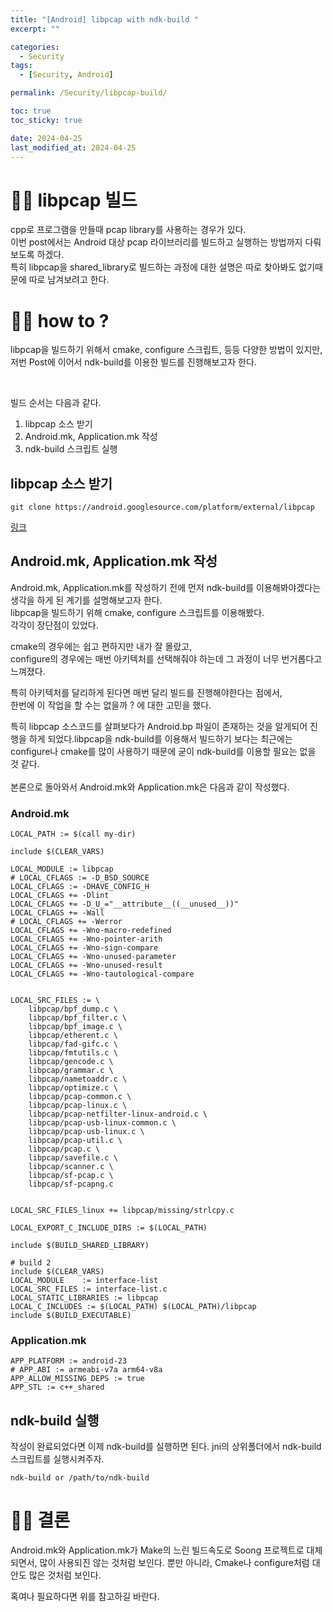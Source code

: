 ```yaml
---
title: "[Android] libpcap with ndk-build "
excerpt: ""

categories:
  - Security
tags:
  - [Security, Android]

permalink: /Security/libpcap-build/

toc: true
toc_sticky: true

date: 2024-04-25
last_modified_at: 2024-04-25
---
```


# ☝🏻 libpcap 빌드

cpp로 프로그램을 만들때 pcap library를 사용하는 경우가 있다.<br>
이번 post에서는 Android 대상 pcap 라이브러리를 빌드하고 실행하는 방법까지 다뤄보도록 하겠다.<br>
특히 libpcap을 shared_library로 빌드하는 과정에 대한 설명은 따로 찾아봐도 없기때문에 따로 남겨보려고 한다.<br>

# ☝🏻 how to ?
libpcap을 빌드하기 위해서 cmake, configure 스크립트, 등등 다양한 방법이 있지만, <br>
저번 Post에 이어서 ndk-build를 이용한 빌드를 진행해보고자 한다.

<br>

빌드 순서는 다음과 같다.<br>

1) libpcap 소스 받기<br>
2) Android.mk, Application.mk 작성<br>
3) ndk-build 스크립트 실행<br>

## libpcap 소스 받기
```
git clone https://android.googlesource.com/platform/external/libpcap
```

[링크](https://android.googlesource.com/platform/external/libpcap)

## Android.mk, Application.mk 작성
Android.mk, Application.mk를 작성하기 전에 먼저 ndk-build를 이용해봐야겠다는 생각을 하게 된 계기를 설명해보고자 한다.<br>
libpcap을 빌드하기 위해 cmake, configure 스크립트를 이용해봤다.<br>
각각이 장단점이 있었다.<br>

cmake의 경우에는 쉽고 편하지만 내가 잘 몰랐고,<br>
configure의 경우에는 매번 아키텍처를 선택해줘야 하는데 그 과정이 너무 번거롭다고 느껴졌다.<br>

특히 아키텍처를 달리하게 된다면 매번 달리 빌드를 진행해야한다는 점에서, <br>
한번에 이 작업을 할 수는 없을까 ? 에 대한 고민을 했다.<br>

특히 libpcap 소스코드를 살펴보다가 Android.bp 파일이 존재하는 것을 알게되어 진행을 하게 되었다.libpcap을 ndk-build를 이용해서 빌드하기 보다는 최근에는 configure나 cmake를 많이 사용하기 때문에 굳이 ndk-build를 이용할 필요는 없을 것 같다.<br>
<br>
본론으로 돌아와서 Android.mk와 Application.mk은 다음과 같이 작성했다.<br>

### Android.mk
```
LOCAL_PATH := $(call my-dir)

include $(CLEAR_VARS)

LOCAL_MODULE := libpcap
# LOCAL_CFLAGS := -D_BSD_SOURCE
LOCAL_CFLAGS := -DHAVE_CONFIG_H
LOCAL_CFLAGS += -Dlint
LOCAL_CFLAGS += -D_U_="__attribute__((__unused__))"
LOCAL_CFLAGS += -Wall
# LOCAL_CFLAGS += -Werror
LOCAL_CFLAGS += -Wno-macro-redefined
LOCAL_CFLAGS += -Wno-pointer-arith
LOCAL_CFLAGS += -Wno-sign-compare
LOCAL_CFLAGS += -Wno-unused-parameter
LOCAL_CFLAGS += -Wno-unused-result
LOCAL_CFLAGS += -Wno-tautological-compare


LOCAL_SRC_FILES := \
    libpcap/bpf_dump.c \
    libpcap/bpf_filter.c \
    libpcap/bpf_image.c \
    libpcap/etherent.c \
    libpcap/fad-gifc.c \
    libpcap/fmtutils.c \
    libpcap/gencode.c \
    libpcap/grammar.c \
    libpcap/nametoaddr.c \
    libpcap/optimize.c \
    libpcap/pcap-common.c \
    libpcap/pcap-linux.c \
    libpcap/pcap-netfilter-linux-android.c \
    libpcap/pcap-usb-linux-common.c \
    libpcap/pcap-usb-linux.c \
    libpcap/pcap-util.c \
    libpcap/pcap.c \
    libpcap/savefile.c \
    libpcap/scanner.c \
    libpcap/sf-pcap.c \
    libpcap/sf-pcapng.c


LOCAL_SRC_FILES_linux += libpcap/missing/strlcpy.c

LOCAL_EXPORT_C_INCLUDE_DIRS := $(LOCAL_PATH)

include $(BUILD_SHARED_LIBRARY)

# build 2
include $(CLEAR_VARS)
LOCAL_MODULE    := interface-list
LOCAL_SRC_FILES := interface-list.c 
LOCAL_STATIC_LIBRARIES := libpcap
LOCAL_C_INCLUDES := $(LOCAL_PATH) $(LOCAL_PATH)/libpcap
include $(BUILD_EXECUTABLE)
```


### Application.mk
```
APP_PLATFORM := android-23
# APP_ABI := armeabi-v7a arm64-v8a
APP_ALLOW_MISSING_DEPS := true
APP_STL := c++_shared
```

## ndk-build 실행
작성이 완료되었다면 이제 ndk-build를 실행하면 된다.
jni의 상위폴더에서 ndk-build 스크립트를 실행시켜주자.

```
ndk-build or /path/to/ndk-build
```

# ☝🏻 결론
Android.mk와 Application.mk가 Make의 느린 빌드속도로 Soong 프로젝트로 대체되면서,
많이 사용되진 않는 것처럼 보인다.
뿐만 아니라, Cmake나 configure처럼 대안도 많은 것처럼 보인다.

혹여나 필요하다면 위를 참고하길 바란다.